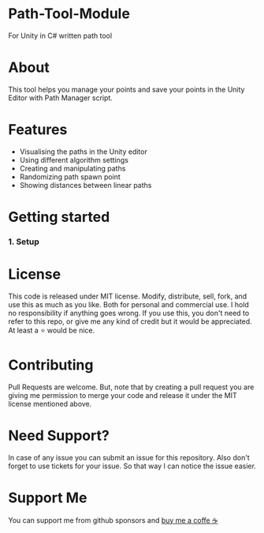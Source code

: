 # Path-Tool-Module
For Unity in C# written path tool

<h1>About</h1>
This tool helps you manage your points and save your points in the Unity Editor with Path Manager script.

<h1>Features</h1>
<ul>
<li>Visualising the paths in the Unity editor</li>
<li>Using different algorithm settings</li>
<li>Creating and manipulating paths</li>
<li>Randomizing path spawn point</li>
<li>Showing distances between linear paths</li>
</ul>

<h1>Getting started</h1>
<h3>1. Setup</h3>


<h1>License</h1>
This code is released under MIT license. Modify, distribute, sell, fork, and use this as much as you like. Both for personal and commercial use. I hold no responsibility if anything goes wrong.
If you use this, you don't need to refer to this repo, or give me any kind of credit but it would be appreciated. At least a ⭐ would be nice.

<h1>Contributing</h1>
Pull Requests are welcome. 
But, note that by creating a pull request you are giving me permission to merge your 
code and release it under the MIT license mentioned above.

<h1>Need Support?</h1>
In case of any issue you can submit an issue for this repository. Also don't forget to use tickets for your issue. 
So that way I can notice the issue easier.

<h1>Support Me</h1>
You can support me from github sponsors and <a href="https://www.buymeacoffee.com/mertbalkan">buy me a coffe ☕</a>